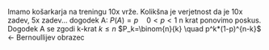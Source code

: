 Imamo košarkarja na treningu 10x vrže. Kolikšna je verjetnost da je 10x zadev, 5x zadev...
dogodek A: $P(A)=p \quad 0<p<1$
n krat ponovimo poskus. Dogodek A se zgodi k-krat $k\leq n$
$P_k=\binom{n}{k} \quad p^k*(1-p)^{n-k}$  <- Bernoullijev obrazec
